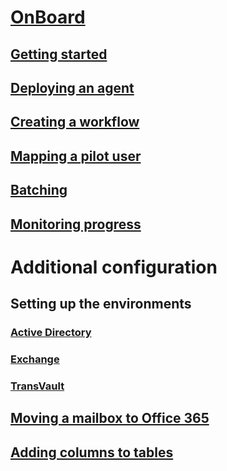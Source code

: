 ﻿# [OnBoard](index.md)
## [Getting started](gettingstarted.md)
## [Deploying an agent](deploying-agent.md)
## [Creating a workflow](creating-a-workflow.md)
## [Mapping a pilot user](mapping.md)
## [Batching](batching.md)
## [Monitoring progress](monitoring-progress.md)

# Additional configuration
## Setting up the environments
### [Active Directory](ad-environment.md)
### [Exchange](exchange-environment.md)
### [TransVault](transvault-environment.md)

## [Moving a mailbox to Office 365](move-mbx-o365.md)
## [Adding columns to tables](additional-columns.md)